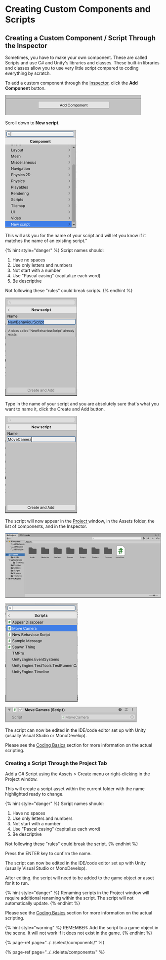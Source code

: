 # Creating Custom Components and Scripts

## Creating a Custom Component / Script Through the Inspector

Sometimes, you have to make your own component. These are called Scripts and use C\# and Unity's libraries and classes. These built-in libraries and classes allow you to use very little script compared to coding everything by scratch.

To add a custom component through the [Inspector](../../the-unity-interface/the-tabs/inspector-tab.md), click the **Add Component** button.

![](../../.gitbook/assets/image%20%2816%29.png)

Scroll down to **New script**.

![](../../.gitbook/assets/image.png)

This will ask you for the name of your script and will let you know if it matches the name of an existing script."

{% hint style="danger" %}
Script names should:  
1. Have no spaces  
2. Use only letters and numbers  
3. Not start with a number  
4. Use "Pascal casing" \(capitalize each word\)  
5. Be descriptive

Not following these "rules" could break scripts.
{% endhint %}

![](../../.gitbook/assets/image%20%2852%29.png)

Type in the name of your script and you are absolutely sure that's what you want to name it, click the Create and Add button. 

![](../../.gitbook/assets/image%20%2831%29.png)

The script will now appear in the [Project ](../../the-unity-interface/the-tabs/project-tab.md)window, in the Assets folder, the list of components, and in the Inspector.

![](../../.gitbook/assets/image%20%2847%29.png)

![](../../.gitbook/assets/image%20%28135%29.png)

![](../../.gitbook/assets/image%20%2893%29.png)

The script can now be edited in the IDE/code editor set up with Unity \(usually Visual Studio or MonoDevelop\).

Please see the [Coding Basics](../../coding-basics/intro-to-scripts.md) section for more information on the actual scripting.

### Creating a Script Through the Project Tab

Add a C\# Script using the Assets &gt; Create menu or right-clicking in the Project window.

This will create a script asset within the current folder with the name highlighted ready to change. 

{% hint style="danger" %}
Script names should:  
1. Have no spaces  
2. Use only letters and numbers  
3. Not start with a number  
4. Use "Pascal casing" \(capitalize each word\)  
5. Be descriptive

Not following these "rules" could break the script.
{% endhint %}

Press the ENTER key to confirm the name.

The script can now be edited in the IDE/code editor set up with Unity \(usually Visual Studio or MonoDevelop\).

After editing, the script will need to be added to the game object or asset for it to run.

{% hint style="danger" %}
Renaming scripts in the Project window will require additional renaming within the script. The script will not automatically update.
{% endhint %}

Please see the [Coding Basics](../../coding-basics/intro-to-scripts.md) section for more information on the actual scripting.

{% hint style="warning" %}
REMEMBER: Add the script to a game object in the scene. It will not work if it does not exist in the game.
{% endhint %}

{% page-ref page="../../select/components/" %}

{% page-ref page="../../delete/components/" %}



